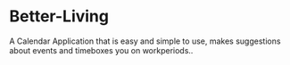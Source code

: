 # Better-Living
A Calendar Application that is easy and simple to use, makes suggestions about events and timeboxes you on workperiods..
